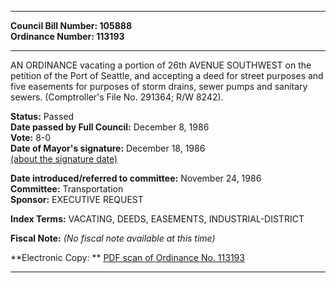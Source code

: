 * * * * *  
  
**Council Bill Number: [](#h0)[](#h2)105888**   
**Ordinance Number: 113193**  
  
* * * * *  
  
AN ORDINANCE vacating a portion of 26th AVENUE SOUTHWEST on the petition of the Port of Seattle, and accepting a deed for street purposes and five easements for purposes of storm drains, sewer pumps and sanitary sewers. (Comptroller's File No. 291364; R/W 8242).  
  
**Status:** Passed   
**Date passed by Full Council:** December 8, 1986   
**Vote:** 8-0   
**Date of Mayor's signature:** December 18, 1986   
[(about the signature date)](/~public/approvaldate.htm)   
  
  
**Date introduced/referred to committee:** November 24, 1986   
**Committee:** Transportation   
**Sponsor:** EXECUTIVE REQUEST   
  
**Index Terms:** VACATING, DEEDS, EASEMENTS, INDUSTRIAL-DISTRICT  
  
**Fiscal Note:** *(No fiscal note available at this time)*  
  
**Electronic Copy: ** [PDF scan of Ordinance No. 113193](/~archives/Ordinances/Ord_113193.pdf)  
  
* * * * *  
